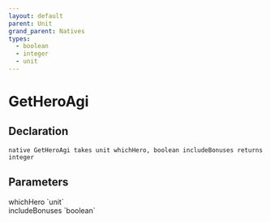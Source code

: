 ```yaml
---
layout: default
parent: Unit
grand_parent: Natives
types:
  - boolean
  - integer
  - unit
---
```


# GetHeroAgi

## Declaration

```
native GetHeroAgi takes unit whichHero, boolean includeBonuses returns integer
```

## Parameters
<dl>
  <dt>whichHero `unit`</dt>
  <dd></dd>

  <dt>includeBonuses `boolean`</dt>
  <dd></dd>
</dl>
